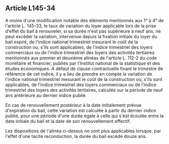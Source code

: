 Article L145-34
----
A moins d'une modification notable des éléments mentionnés aux 1° à 4° de
l'article L. 145-33, le taux de variation du loyer applicable lors de la prise
d'effet du bail à renouveler, si sa durée n'est pas supérieure à neuf ans, ne
peut excéder la variation, intervenue depuis la fixation initiale du loyer du
bail expiré, de l'indice national trimestriel mesurant le coût de la
construction ou, s'ils sont applicables, de l'indice trimestriel des loyers
commerciaux ou de l'indice trimestriel des loyers des activités tertiaires
mentionnés aux premier et deuxième alinéas de l'article L. 112-2 du code
monétaire et financier, publiés par l'Institut national de la statistique et des
études économiques. A défaut de clause contractuelle fixant le trimestre de
référence de cet indice, il y a lieu de prendre en compte la variation de
l'indice national trimestriel mesurant le coût de la construction ou, s'ils sont
applicables, de l'indice trimestriel des loyers commerciaux ou de l'indice
trimestriel des loyers des activités tertiaires, calculée sur la période de neuf
ans antérieure au dernier indice publié.

En cas de renouvellement postérieur à la date initialement prévue d'expiration
du bail, cette variation est calculée à partir du dernier indice publié, pour
une période d'une durée égale à celle qui s'est écoulée entre la date initiale
du bail et la date de son renouvellement effectif.

Les dispositions de l'alinéa ci-dessus ne sont plus applicables lorsque, par
l'effet d'une tacite reconduction, la durée du bail excède douze ans.
